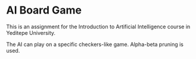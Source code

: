 # AI Board Game

This is an assignment for the Introduction to Artificial Intelligence course in Yeditepe University.

The AI can play on a specific checkers-like game. Alpha-beta pruning is used.
